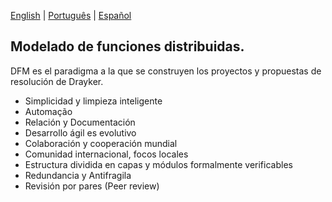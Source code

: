 [English](./README.md) | [Português](./README.PT.md) |  [Español](./README.ES.md)

## Modelado de funciones distribuidas.

DFM es el paradigma a la que se construyen los proyectos y propuestas de resolución de Drayker.

- Simplicidad y limpieza inteligente
- Automação
- Relación y Documentación
- Desarrollo ágil es evolutivo
- Colaboración y cooperación mundial
- Comunidad internacional, focos locales
- Estructura dividida en capas y módulos formalmente verificables
- Redundancia y Antifragila
- Revisión por pares (Peer review)
